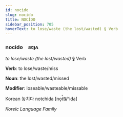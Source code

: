 ```yaml
---
id: nocido
slug: nocido
title: NOCİDO
sidebar_position: 705
hoverText: to lose/waste (the lost/wasted) § Verb
---
```


### nocido&emsp;<span kind="abugida">ƨꞇɟʌ</span>

*to lose/waste (the lost/wasted)* **§** Verb

**Verb**: to lose/waste/miss

**Noun**: the lost/wasted/missed

**Modifier**: loseable/wasteable/missable

Korean 놓치다 notchida [no̞t̚t͡ɕʰida̠]

*Koreic Language Family*